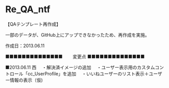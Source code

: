 Re_QA_ntf
=========

【QAテンプレート再作成】

一部のデータが、GitHub上にアップできなかったため、再作成を実施。

作成日：2013.06.11

■■■■■■■■■■■■■■
　　変更点
■■■■■■■■■■■■■■

■2013.06.11 西
　・解決済イメージの追加
　・ユーザー表示用のカスタムコントロール「cc_UserProfile」を追加
　・いいねユーザーのリスト表示＋ユーザー情報の表示（仮)
